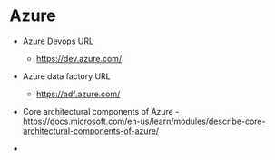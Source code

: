 Azure 
=====

* Azure Devops URL
    - https://dev.azure.com/
* Azure data factory URL
    - https://adf.azure.com/ 

* Core architectural components of Azure - https://docs.microsoft.com/en-us/learn/modules/describe-core-architectural-components-of-azure/ 
* 
